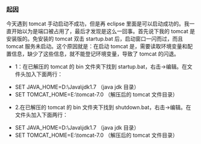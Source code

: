 ### 起因

今天遇到 tomcat 手动启动不成功，但是再 eclipse 里面是可以启动成功的。我一直开始以为是端口被占用了，最后才发现是这么一回事。首先说下我的 tomcat 是安装版的。免安装的 tomcat 双击 startup.bat 后，启动窗口一闪而过，而且 tomcat 服务未启动。这个原因就是：在启动 tomcat 是，需要读取环境变量和配置信息，缺少了这些信息，就不能登记环境变量，导致了 tomcat 的闪退。

- 1：在已解压的 tomcat 的 bin 文件夹下找到 startup.bat，右击->编辑。在文件头加入下面两行：

* SET JAVA_HOME=D:\Java\jdk1.7 （java jdk 目录）
* SET TOMCAT_HOME=E:\tomcat-7.0 （解压后的 tomcat 文件目录）

- 2.在已解压的 tomcat 的 bin 文件夹下找到 shutdown.bat，右击->编辑。在文件头加入下面两行：

* SET JAVA_HOME=D:\Java\jdk1.7 （java jdk 目录）
* SET TOMCAT_HOME=E:\tomcat-7.0 （解压后的 tomcat 文件目录）
